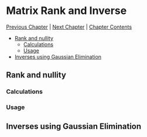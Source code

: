# Matrix Rank and Inverse <!-- omit in toc -->

[Previous Chapter][prev] | [Next Chapter][next] | [Chapter Contents][index]

[prev]: ./02geometry
[next]: ./04hyperbolic
[index]: ./index

- [Rank and nullity](#rank-and-nullity)
  - [Calculations](#calculations)
  - [Usage](#usage)
- [Inverses using Gaussian Elimination](#inverses-using-gaussian-elimination)

## Rank and nullity

### Calculations

### Usage

## Inverses using Gaussian Elimination
